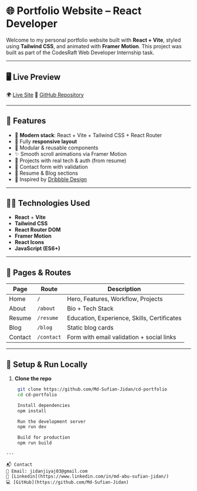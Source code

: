 # 🌐 Portfolio Website – React Developer

Welcome to my personal portfolio website built with **React + Vite**, styled using **Tailwind CSS**, and animated with **Framer Motion**. This project was built as part of the CodesRaft Web Developer Internship task.

---

## 🖥️ Live Preview

🌍 [Live Site](https://cd-portfolio-ashen.vercel.app/)
📂 [GitHub Repository](https://github.com/Md-Sufian-Jidan/cd-portfolio)

---

## 📌 Features

- 🚀 **Modern stack**: React + Vite + Tailwind CSS + React Router
- 📱 Fully **responsive layout**
- 🧩 Modular & reusable components
- ✨ Smooth scroll animations via Framer Motion
- 🔐 Projects with real tech & auth (from resume)
- 📨 Contact form with validation
- 📄 Resume & Blog sections
- 🌙 Inspired by [Dribbble Design](https://cdn.dribbble.com/userupload/6163996/file/original-dfe4d6b00d6503138218b94636aafaa7.png?resize=640x4156&vertical=center)

---

## 🧑‍💻 Technologies Used

- **React** + **Vite**
- **Tailwind CSS**
- **React Router DOM**
- **Framer Motion**
- **React Icons**
- **JavaScript (ES6+)**

---

## 📁 Pages & Routes

| Page        | Route        | Description                                  |
|-------------|--------------|----------------------------------------------|
| Home        | `/`          | Hero, Features, Workflow, Projects           |
| About       | `/about`     | Bio + Tech Stack                             |
| Resume      | `/resume`    | Education, Experience, Skills, Certificates |
| Blog        | `/blog`      | Static blog cards                           |
| Contact     | `/contact`   | Form with email validation + social links   |

---

## 🚀 Setup & Run Locally

1. **Clone the repo**
   ```bash
    git clone https://github.com/Md-Sufian-Jidan/cd-portfolio
    cd cd-portfolio

    Install dependencies
    npm install

    Run the development server
    npm run dev

    Build for production
    npm run build
```
---

📬 Contact
📧 Email: jidanjiyaj03@gmail.com
🔗 [Linkedin](https://www.linkedin.com/in/md-abu-sufian-jidan/)
💻 [GitHub](https://github.com/Md-Sufian-Jidan)
